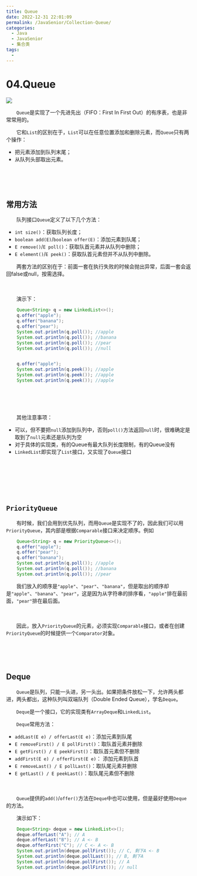 ```yaml
---
title: Queue
date: 2022-12-31 22:01:09
permalink: /JavaSenior/Collection-Queue/
categories:
  - Java
  - JavaSenior
  - 集合类
tags:
  - 
---
```


# 04.Queue

![](https://image.peterjxl.com/blog/47-20221231193023-6q86vhq.jpg)


　　​`Queue`​是实现了一个先进先出（FIFO：First In First Out）的有序表，也是非常常用的。

<!-- more -->

　　它和`List`​的区别在于，`List`​可以在任意位置添加和删除元素，而`Queue`​只有两个操作：

* 把元素添加到队列末尾；
* 从队列头部取出元素。

　　‍

　　‍

## 常用方法

　　队列接口`Queue`​定义了以下几个方法：

* ​`int size()`​：获取队列长度；
* ​`boolean add(E)`​/`boolean offer(E)`​：添加元素到队尾；
* ​`E remove()`​/`E poll()`​：获取队首元素并从队列中删除；
* ​`E element()`​/`E peek()`​：获取队首元素但并不从队列中删除。

　　两套方法的区别在于：前面一套在执行失败的时候会抛出异常，后面一套会返回false或null，按需选择。

　　‍

　　演示下：

```java
    Queue<String> q = new LinkedList<>();
    q.offer("apple");
    q.offer("banana");
    q.offer("pear");
    System.out.println(q.poll()); //apple
    System.out.println(q.poll()); //banana
    System.out.println(q.poll()); //pear
    System.out.println(q.poll()); //null


    q.offer("apple");
    System.out.println(q.peek()); //apple
    System.out.println(q.peek()); //apple
    System.out.println(q.peek()); //apple
```

　　‍

　　‍

　　其他注意事项：

* 可以，但不要把`null`​添加到队列中，否则`poll()`​方法返回`null`​时，很难确定是取到了`null`​元素还是队列为空
* 对于具体的实现类，有的Queue有最大队列长度限制，有的Queue没有
* ​`LinkedList`​即实现了`List`​接口，又实现了`Queue`​接口

　　‍

　　‍

　　‍

## `PriorityQueue`​

　　有时候，我们会用到优先队列，而用`Queue`​是实现不了的，因此我们可以用`PriorityQueue`​，其内部是根据`Comparable`​接口来决定顺序。例如

```java
    Queue<String> q = new PriorityQueue<>();
    q.offer("apple");
    q.offer("pear");
    q.offer("banana");
    System.out.println(q.poll()); //apple
    System.out.println(q.poll()); //banana
    System.out.println(q.poll()); //pear
```

　　我们放入的顺序是`"apple"`​、`"pear"`​、`"banana"`​，但是取出的顺序却是`"apple"`​、`"banana"`​、`"pear"`​，这是因为从字符串的排序看，`"apple"`​排在最前面，`"pear"`​排在最后面。

　　‍

　　因此，放入`PriorityQueue`​的元素，必须实现`Comparable`​接口，或者在创建`PriorityQueue`​的时候提供一个`Comparator`​对象。

　　‍

　　‍

## Deque

　　​`Queue`​是队列，只能一头进，另一头出。如果把条件放松一下，允许两头都进，两头都出，这种队列叫双端队列（Double Ended Queue），学名`Deque`​。

　　​`Deque`​是一个接口，它的实现类有`ArrayDeque`​和`LinkedList`​。

　　​`Deque`​常用方法：

* ​`addLast(E e) / offerLast(E e)`​：添加元素到队尾
* ​`E removeFirst() / E pollFirst()`​：取队首元素并删除
* ​`E getFirst() / E peekFirst()`​：取队首元素但不删除
* ​`addFirst(E e) / offerFirst(E e)`​： 添加元素到队首
* ​`E removeLast() / E pollLast()`​：取队尾元素并删除
* ​`E getLast() / E peekLast()`​：取队尾元素但不删除

　　‍

　　​`Queue`​提供的`add()`​/`offer()`​方法在`Deque`​中也可以使用，但是最好使用`Deque`​的方法。

　　演示如下：

```java
    Deque<String> deque = new LinkedList<>();
    deque.offerLast("A"); // A
    deque.offerLast("B"); // A <- B
    deque.offerFirst("C"); // C <- A <- B
    System.out.println(deque.pollFirst()); // C, 剩下A <- B
    System.out.println(deque.pollLast()); // B, 剩下A
    System.out.println(deque.pollFirst()); // A
    System.out.println(deque.pollFirst()); // null
```

